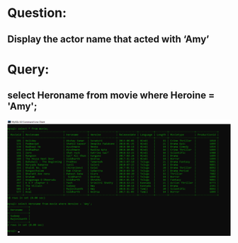 # Question:
## Display the actor name that acted with ‘Amy’
# Query:
## select Heroname from movie where Heroine = 'Amy';

![Alt Text](https://github.com/rohini-kesireddy/MYSQL/blob/main/DAY01/Images/Query_11.png)<br />
